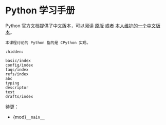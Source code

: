 # Python 学习手册

Python 官方文档提供了中文版本，可以阅读 [原版](https://docs.python.org/zh-cn/3/) 或者 [本人维护的一个中文版本](https://daobook.github.io/cpython)。

```{hint}
本课程讨论的 Python 指的是 CPython 实现。
```

```{toctree}
:hidden:

basic/index
config/index
faqs/index
refs/index
abc
typing
descriptor
test
drafts/index
```

待更：

- {mod}`__main__`


